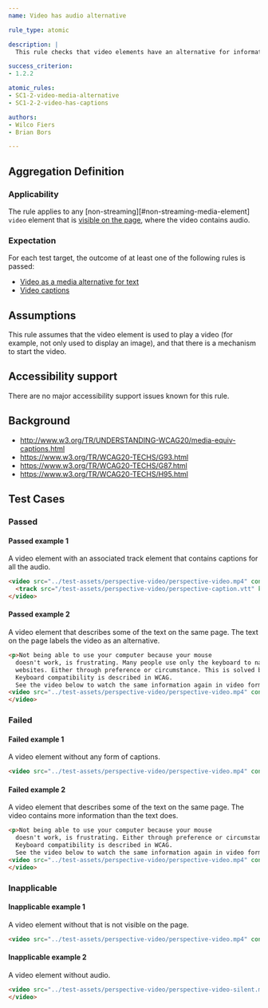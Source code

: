 ```yaml
---
name: Video has audio alternative

rule_type: atomic

description: |
  This rule checks that video elements have an alternative for information conveyed through audio

success_criterion:
- 1.2.2

atomic_rules:
- SC1-2-video-media-alternative
- SC1-2-2-video-has-captions

authors:
- Wilco Fiers
- Brian Bors

---
```


## Aggregation Definition

### Applicability

The rule applies to any [non-streaming][#non-streaming-media-element] `video` element that is [visible on the page](#visible-on-the-page), where the video contains audio.

### Expectation

For each test target, the outcome of at least one of the following rules is passed:

- [Video as a media alternative for text](https://auto-wcag.github.io/auto-wcag/rules/SC1-2-video-media-alternative.html)
- [Video captions](https://auto-wcag.github.io/auto-wcag/rules/SC1-2-2-video-has-captions.html)

## Assumptions

This rule assumes that the video element is used to play a video (for example, not only used to display an image), and that there is a mechanism to start the video.

## Accessibility support

There are no major accessibility support issues known for this rule.

## Background

- http://www.w3.org/TR/UNDERSTANDING-WCAG20/media-equiv-captions.html
- https://www.w3.org/TR/WCAG20-TECHS/G93.html
- https://www.w3.org/TR/WCAG20-TECHS/G87.html
- https://www.w3.org/TR/WCAG20-TECHS/H95.html

## Test Cases

### Passed

#### Passed example 1

A video element with an associated track element that contains captions for all the audio.

```html
<video src="../test-assets/perspective-video/perspective-video.mp4" controls>
  <track src="/test-assets/perspective-video/perspective-caption.vtt" kind="captions">
</video>
```

#### Passed example 2

A video element that describes some of the text on the same page. The text on the page labels the video as an alternative.

```html
<p>Not being able to use your computer because your mouse 
  doesn't work, is frustrating. Many people use only the keyboard to navigate 
  websites. Either through preference or circumstance. This is solved by keyboard compatibility. 
  Keyboard compatibility is described in WCAG.
  See the video below to watch the same information again in video form.</p>
<video src="../test-assets/perspective-video/perspective-video.mp4" controls>
</video>
```

### Failed

#### Failed example 1

A video element without any form of captions.

```html
<video src="../test-assets/perspective-video/perspective-video.mp4" controls></video>
```

#### Failed example 2

A video element that describes some of the text on the same page. The video contains more information than the text does.

```html
<p>Not being able to use your computer because your mouse 
  doesn't work, is frustrating. Either through preference or circumstance. This is solved by keyboard compatibility. 
  Keyboard compatibility is described in WCAG.
  See the video below to watch the same information again in video form.</p>
<video src="../test-assets/perspective-video/perspective-video.mp4" controls>
</video>
```

### Inapplicable

#### Inapplicable example 1

A video element without that is not visible on the page.

```html
<video src="../test-assets/perspective-video/perspective-video.mp4" controls style="display: none;"></video>
```

#### Inapplicable example 2

A video element without audio.

```html
<video src="../test-assets/perspective-video/perspective-video-silent.mp4" controls>
</video>
```

